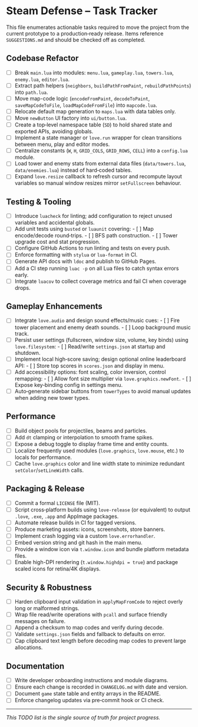 # Steam Defense – Task Tracker

This file enumerates actionable tasks required to move the project from the
current prototype to a production‑ready release.  Items reference
`SUGGESTIONS.md` and should be checked off as completed.

## Codebase Refactor

- [ ] Break `main.lua` into modules: `menu.lua`, `gameplay.lua`, `towers.lua`,
      `enemy.lua`, `editor.lua`.
- [ ] Extract path helpers (`neighbors`, `buildPathFromPaint`,
      `rebuildPathPoints`) into `path.lua`.
- [ ] Move map-code logic (`encodeFromPaint`, `decodeToPaint`,
      `saveMapCodeToFile`, `loadMapCodeFromFile`) into `mapcode.lua`.
- [ ] Relocate default map generation to `maps.lua` with data tables only.
- [ ] Move `newButton` UI factory into `ui/button.lua`.
- [ ] Create a top‑level namespace table (`SD`) to hold shared state and
      exported APIs, avoiding globals.
- [ ] Implement a state manager or `love.run` wrapper for clean transitions
      between menu, play and editor modes.
- [ ] Centralize constants (`W`, `H`, `GRID_COLS`, `GRID_ROWS`, `CELL`) into a
      `config.lua` module.
- [ ] Load tower and enemy stats from external data files (`data/towers.lua`,
      `data/enemies.lua`) instead of hard‑coded tables.
- [ ] Expand `love.resize` callback to refresh cursor and recompute layout
      variables so manual window resizes mirror `setFullscreen` behaviour.

## Testing & Tooling

- [ ] Introduce `luacheck` for linting; add configuration to reject unused
      variables and accidental globals.
- [ ] Add unit tests using `busted` or `luaunit` covering:
      - [ ] Map encode/decode round‑trips.
      - [ ] BFS path construction.
      - [ ] Tower upgrade cost and stat progression.
- [ ] Configure GitHub Actions to run linting and tests on every push.
- [ ] Enforce formatting with `stylua` or `lua-format` in CI.
- [ ] Generate API docs with `ldoc` and publish to GitHub Pages.
- [ ] Add a CI step running `luac -p` on all Lua files to catch syntax errors
      early.
- [ ] Integrate `luacov` to collect coverage metrics and fail CI when
      coverage drops.

## Gameplay Enhancements

- [ ] Integrate `love.audio` and design sound effects/music cues:
      - [ ] Fire tower placement and enemy death sounds.
      - [ ] Loop background music track.
- [ ] Persist user settings (fullscreen, window size, volume, key binds) using
      `love.filesystem`:
      - [ ] Read/write `settings.json` at startup and shutdown.
- [ ] Implement local high‑score saving; design optional online leaderboard
      API:
      - [ ] Store top scores in `scores.json` and display in menu.
- [ ] Add accessibility options: font scaling, color inversion, control
      remapping:
      - [ ] Allow font size multiplier via `love.graphics.newFont`.
      - [ ] Expose key‑binding config in settings menu.
- [ ] Auto‑generate sidebar buttons from `towerTypes` to avoid manual updates
      when adding new tower types.

## Performance

- [ ] Build object pools for projectiles, beams and particles.
- [ ] Add `dt` clamping or interpolation to smooth frame spikes.
- [ ] Expose a debug toggle to display frame time and entity counts.
- [ ] Localize frequently used modules (`love.graphics`, `love.mouse`, etc.) to
      locals for performance.
- [ ] Cache `love.graphics` color and line width state to minimize redundant
      `setColor`/`setLineWidth` calls.

## Packaging & Release

- [ ] Commit a formal `LICENSE` file (MIT).
- [ ] Script cross‑platform builds using `love-release` (or equivalent) to
      output `.love`, `.exe`, `.app` and AppImage packages.
- [ ] Automate release builds in CI for tagged versions.
- [ ] Produce marketing assets: icons, screenshots, store banners.
- [ ] Implement crash logging via a custom `love.errorhandler`.
- [ ] Embed version string and git hash in the main menu.
- [ ] Provide a window icon via `t.window.icon` and bundle platform metadata
      files.
- [ ] Enable high-DPI rendering (`t.window.highdpi = true`) and package
      scaled icons for retina/4K displays.

## Security & Robustness

- [ ] Harden clipboard input validation in `applyMapFromCode` to reject overly
      long or malformed strings.
- [ ] Wrap file read/write operations with `pcall` and surface friendly
      messages on failure.
- [ ] Append a checksum to map codes and verify during decode.
- [ ] Validate `settings.json` fields and fallback to defaults on error.
- [ ] Cap clipboard text length before decoding map codes to prevent large
      allocations.

## Documentation

- [ ] Write developer onboarding instructions and module diagrams.
- [ ] Ensure each change is recorded in `CHANGELOG.md` with date and version.
- [ ] Document `game` state table and entity arrays in the README.
- [ ] Enforce changelog updates via pre‑commit hook or CI check.

---

_This TODO list is the single source of truth for project progress._

